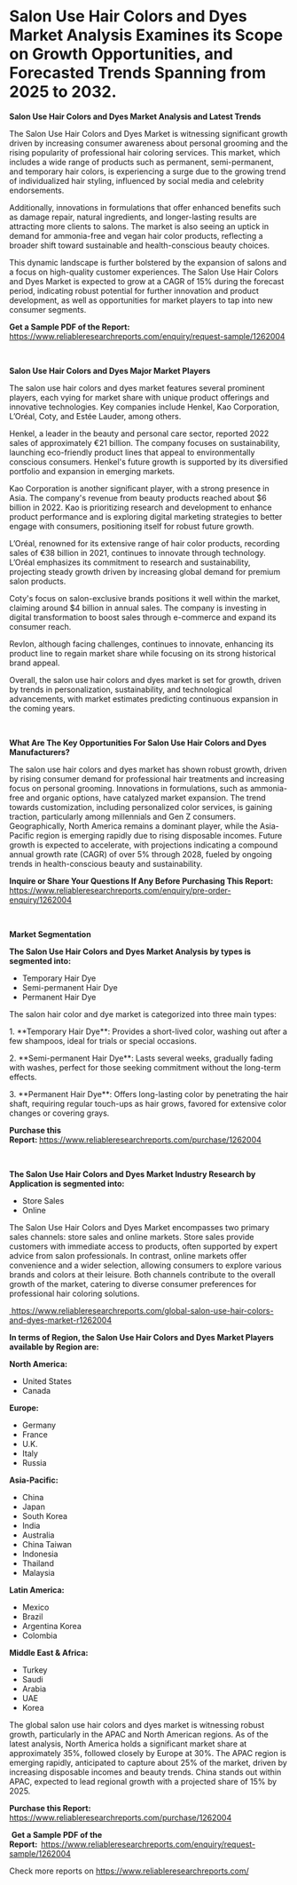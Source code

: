 <p><h1>Salon Use Hair Colors and Dyes Market Analysis Examines its Scope on Growth Opportunities, and Forecasted Trends Spanning from 2025 to 2032.</h1></p><p><strong>Salon Use Hair Colors and Dyes Market Analysis and Latest Trends</strong></p>
<p><p>The Salon Use Hair Colors and Dyes Market is witnessing significant growth driven by increasing consumer awareness about personal grooming and the rising popularity of professional hair coloring services. This market, which includes a wide range of products such as permanent, semi-permanent, and temporary hair colors, is experiencing a surge due to the growing trend of individualized hair styling, influenced by social media and celebrity endorsements.</p><p>Additionally, innovations in formulations that offer enhanced benefits such as damage repair, natural ingredients, and longer-lasting results are attracting more clients to salons. The market is also seeing an uptick in demand for ammonia-free and vegan hair color products, reflecting a broader shift toward sustainable and health-conscious beauty choices.</p><p>This dynamic landscape is further bolstered by the expansion of salons and a focus on high-quality customer experiences. The Salon Use Hair Colors and Dyes Market is expected to grow at a CAGR of 15% during the forecast period, indicating robust potential for further innovation and product development, as well as opportunities for market players to tap into new consumer segments.</p></p>
<p><strong>Get a Sample PDF of the Report:&nbsp;</strong> <a href="https://www.reliableresearchreports.com/enquiry/request-sample/1262004?utm_campaign=2201&utm_medium=2&utm_source=Github&utm_content=ia&utm_term=09022025&utm_id=salon-use-hair-colors-and-dyes">https://www.reliableresearchreports.com/enquiry/request-sample/1262004</a></p>
<p>&nbsp;</p>
<p><strong>Salon Use Hair Colors and Dyes Major Market Players</strong></p>
<p><p>The salon use hair colors and dyes market features several prominent players, each vying for market share with unique product offerings and innovative technologies. Key companies include Henkel, Kao Corporation, L’Oréal, Coty, and Estée Lauder, among others. </p><p>Henkel, a leader in the beauty and personal care sector, reported 2022 sales of approximately €21 billion. The company focuses on sustainability, launching eco-friendly product lines that appeal to environmentally conscious consumers. Henkel's future growth is supported by its diversified portfolio and expansion in emerging markets.</p><p>Kao Corporation is another significant player, with a strong presence in Asia. The company's revenue from beauty products reached about $6 billion in 2022. Kao is prioritizing research and development to enhance product performance and is exploring digital marketing strategies to better engage with consumers, positioning itself for robust future growth.</p><p>L’Oréal, renowned for its extensive range of hair color products, recording sales of €38 billion in 2021, continues to innovate through technology. L’Oréal emphasizes its commitment to research and sustainability, projecting steady growth driven by increasing global demand for premium salon products.</p><p>Coty's focus on salon-exclusive brands positions it well within the market, claiming around $4 billion in annual sales. The company is investing in digital transformation to boost sales through e-commerce and expand its consumer reach.</p><p>Revlon, although facing challenges, continues to innovate, enhancing its product line to regain market share while focusing on its strong historical brand appeal. </p><p>Overall, the salon use hair colors and dyes market is set for growth, driven by trends in personalization, sustainability, and technological advancements, with market estimates predicting continuous expansion in the coming years.</p></p>
<p>&nbsp;</p>
<p><strong>What Are The Key Opportunities For Salon Use Hair Colors and Dyes Manufacturers?</strong></p>
<p><p>The salon use hair colors and dyes market has shown robust growth, driven by rising consumer demand for professional hair treatments and increasing focus on personal grooming. Innovations in formulations, such as ammonia-free and organic options, have catalyzed market expansion. The trend towards customization, including personalized color services, is gaining traction, particularly among millennials and Gen Z consumers. Geographically, North America remains a dominant player, while the Asia-Pacific region is emerging rapidly due to rising disposable incomes. Future growth is expected to accelerate, with projections indicating a compound annual growth rate (CAGR) of over 5% through 2028, fueled by ongoing trends in health-conscious beauty and sustainability.</p></p>
<p><strong>Inquire or Share Your Questions If Any Before Purchasing This Report:</strong> <a href="https://www.reliableresearchreports.com/enquiry/pre-order-enquiry/1262004?utm_campaign=2201&utm_medium=2&utm_source=Github&utm_content=ia&utm_term=09022025&utm_id=salon-use-hair-colors-and-dyes">https://www.reliableresearchreports.com/enquiry/pre-order-enquiry/1262004</a></p>
<p>&nbsp;</p>
<p><strong>Market Segmentation</strong></p>
<p><strong>The Salon Use Hair Colors and Dyes Market Analysis by types is segmented into:</strong></p>
<p><ul><li>Temporary Hair Dye</li><li>Semi-permanent Hair Dye</li><li>Permanent Hair Dye</li></ul></p>
<p><p>The salon hair color and dye market is categorized into three main types: </p><p>1. **Temporary Hair Dye**: Provides a short-lived color, washing out after a few shampoos, ideal for trials or special occasions.</p><p>2. **Semi-permanent Hair Dye**: Lasts several weeks, gradually fading with washes, perfect for those seeking commitment without the long-term effects.</p><p>3. **Permanent Hair Dye**: Offers long-lasting color by penetrating the hair shaft, requiring regular touch-ups as hair grows, favored for extensive color changes or covering grays.</p></p>
<p><strong>Purchase this Report:&nbsp;</strong><a href="https://www.reliableresearchreports.com/purchase/1262004?utm_campaign=2201&utm_medium=2&utm_source=Github&utm_content=ia&utm_term=09022025&utm_id=salon-use-hair-colors-and-dyes">https://www.reliableresearchreports.com/purchase/1262004</a></p>
<p>&nbsp;</p>
<p><strong>The Salon Use Hair Colors and Dyes Market Industry Research by Application is segmented into:</strong></p>
<p><ul><li>Store Sales</li><li>Online</li></ul></p>
<p><p>The Salon Use Hair Colors and Dyes Market encompasses two primary sales channels: store sales and online markets. Store sales provide customers with immediate access to products, often supported by expert advice from salon professionals. In contrast, online markets offer convenience and a wider selection, allowing consumers to explore various brands and colors at their leisure. Both channels contribute to the overall growth of the market, catering to diverse consumer preferences for professional hair coloring solutions.</p></p>
<p><a href="https://www.reliableresearchreports.com/global-salon-use-hair-colors-and-dyes-market-r1262004?utm_campaign=2201&utm_medium=2&utm_source=Github&utm_content=ia&utm_term=09022025&utm_id=salon-use-hair-colors-and-dyes">&nbsp;https://www.reliableresearchreports.com/global-salon-use-hair-colors-and-dyes-market-r1262004</a></p>
<p><strong>In terms of Region, the Salon Use Hair Colors and Dyes Market Players available by Region are:</strong></p>
<p>
    <p> <strong> North America: </strong>
        <ul>
            <li>United States</li>
            <li>Canada</li>
        </ul>
        </p> 
    <p> <strong> Europe: </strong>
        <ul>
            <li>Germany</li>
            <li>France</li>
            <li>U.K.</li>
            <li>Italy</li>
            <li>Russia</li>
        </ul>
        </p> 
    <p> <strong> Asia-Pacific: </strong>
        <ul>
            <li>China</li>
            <li>Japan</li>
            <li>South Korea</li>
            <li>India</li>
            <li>Australia</li>
            <li>China Taiwan</li>
            <li>Indonesia</li>
            <li>Thailand</li>
            <li>Malaysia</li>
        </ul>
        </p> 
    <p> <strong> Latin America: </strong>
        <ul>
            <li>Mexico</li>
            <li>Brazil</li>
            <li>Argentina Korea</li>
            <li>Colombia</li>
        </ul>
        </p> 
    <p> <strong> Middle East & Africa: </strong>
        <ul>
            <li>Turkey</li>
            <li>Saudi</li>
            <li>Arabia</li>
            <li>UAE</li>
            <li>Korea</li>
        </ul>
    </p>
    </p>
<p><p>The global salon use hair colors and dyes market is witnessing robust growth, particularly in the APAC and North American regions. As of the latest analysis, North America holds a significant market share at approximately 35%, followed closely by Europe at 30%. The APAC region is emerging rapidly, anticipated to capture about 25% of the market, driven by increasing disposable incomes and beauty trends. China stands out within APAC, expected to lead regional growth with a projected share of 15% by 2025.</p></p>
<p><strong>Purchase this Report: </strong><a href="https://www.reliableresearchreports.com/purchase/1262004?utm_campaign=2201&utm_medium=2&utm_source=Github&utm_content=ia&utm_term=09022025&utm_id=salon-use-hair-colors-and-dyes">https://www.reliableresearchreports.com/purchase/1262004</a></p>
<p>&nbsp;<strong>Get a Sample PDF of the Report:&nbsp;&nbsp;</strong><a href="https://www.reliableresearchreports.com/enquiry/request-sample/1262004?utm_campaign=2201&utm_medium=2&utm_source=Github&utm_content=ia&utm_term=09022025&utm_id=salon-use-hair-colors-and-dyes">https://www.reliableresearchreports.com/enquiry/request-sample/1262004</a></p>
<p><strong></strong></p>
<p>Check more reports on <a href="https://www.reliableresearchreports.com/?utm_campaign=2201&utm_medium=2&utm_source=Github&utm_content=ia&utm_term=09022025&utm_id=salon-use-hair-colors-and-dyes">https://www.reliableresearchreports.com/</a></p>